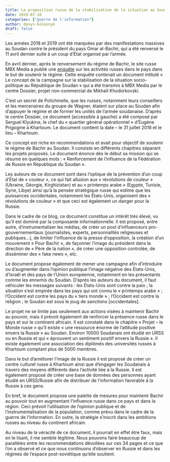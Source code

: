 ```yaml
---
title: La proposition russe de la stabilisation de la situation au Soudan
date: 2019-07-16
categories: ["guerre de l'information"]
author: denys-kolesnyk
draft: false
---
```


Les années 2018 et 2019 ont été marquées par des manifestations massives au Soudan contre le président du pays Omar al-Bachir, qui a été renversé le 11 avril dernier suite à un coup d’État organisé par l’armée.

En avril dernier, après le renversement du régime de Bachir, le site russe MBX Media a publié une [enquête](https://mbk-news.appspot.com/rassled/soveti-ludej-prigozhina/) sur les activités russes dans le pays dans le but de soutenir le régime. Cette enquête contenait un document intitulé « Le concept de la campagne sur la stabilisation de la situation socio-politique au République de Soudan » qui a été transmis à MBX Media par le centre Dossier, projet non-commercial de Mikhaïl Khodorkovski.

C’est un secret de Polichinelle, que les russes, notamment leurs conseillers et les mercenaires du groupe de Wagner, étaient sur place au Soudan afin d’appuyer le régime et de former les unités de l’armée soudanaise. D’après le centre Dossier, ce document (accessible à gauche) a été composé par Sergueï Klyukine, le chef du « quartier général opérationnel » d’Eugène Prigogine à Khartoum. Le document contient la date – le 31 juillet 2018 et le lieu – Khartoum.

Ce concept est riche en recommendations et avait pour objectif de soutenir le régime de Bachir au Soudan. Il consiste en différents chapitres séparant les projets proposés. Le document énonce dès le début sa mission qui se résume en quelques mots : « Renforcement de l’influence de la Fédération de Russie en République du Soudan ».

Les auteurs de ce document sont dans l’optique de la prévention d’un coup d’État de « couleur », ce qui fait allusion aux « révolutions de couleur » (Ukraine, Géorgie, Kirghizistan) et au « printemps arabe » (Egypte, Tunisie, Syrie, Libye) ainsi qu’à la pensée stratégique russe qui estime que les puissances occidentales, notamment les États-Unis, organisent des « révolutions de couleur » et que ceci est également un danger pour la Russie.

Dans le cadre de ce blog, ce document constitue un intérêt très élevé, vu qu’il est dominé par la composante informationnelle. Il est proposé, entre autre, d’instrumentaliser les médias, de créer un pool d’influenceurs pro-gouvernementaux (journalistes, experts, personnalités religieuses et publiques…), de limiter l’influence de la presse d’opposition, la création d’un mouvement « Pour Bachir », de façonner l’image du président dans la direction de « Père de la nation », de créer une opposition controlée, de disséminer des « fake news », etc.

Le document propose également de mener une campagne afin d’introduire ou d’augmenter dans l’opinion publique l’image négative des États-Unis, d’Israël et des pays de l’Union européenne, notamment en les présentants comme les ennemis du Soudan. D’après les auteurs du document, il faut véhiculer les messages suivants : les États-Unis sont contre la paix ; la situation s’est empirée dans les pays qui ont connu le « printemps arabe » ; l’Occident est contre les pays du « tiers monde » ; l’Occident est contre la religion ; le Soudan est sous le joug de sanctions [occidentales].

Le projet ne se limite pas seulement aux actions visées à maintenir Bachir au pouvoir, mais il prévoit également de renforcer la présence russe dans le pays et sur le continent africain. Il est constaté dans le chapitre « Projet – le Monde russe » qu’il existe « une ressource énorme de l’attitude positive envers la Russie » au Soudan. Environ 10000 Soudanais ont étudié en URSS ou en Russie et qui « éprouvent un sentiment positif envers la Russie ». Il existe également une association des diplômés des universités russes à Khartoum comptant plus de 5000 membres.

Dans le but d’améliorer l’image de la Russie il est proposé de créer un centre culturel russe à Khartoum ainsi que d’engager les Soudanais à travers des moyens différents dans l’activité liée à la Russie. Il est également proposé de créer une base de données des personnes ayant étudié en URSS/Russie afin de distribuer de l’information favorable à la Russie à ces gens.

En bref, le document propose une palette de mesures pour maintenir Bachir au pouvoir tout en augmentant l’influence russe dans ce pays et dans la région. Ceci prévoit l’utilisation de l’opinion publique et de l’instrumentalisation de la population, comme prévu dans le cadre de la guerre de l’information. En outre, la stratégie s’inscrit dans les ambitions russes au niveau du continent africain.

Au niveau de la véracité de ce document, il pourrait en effet être faux, mais en le lisant, il me semble légitime. Nous pouvons faire beaucoup de parallèles entre les recommendations dévoilées sur ces 34 pages et ce que l’on a observé et ce que nous continuons d’observer en Russie et dans les régimes de l’espace post-soviétique qu’elle soutient.